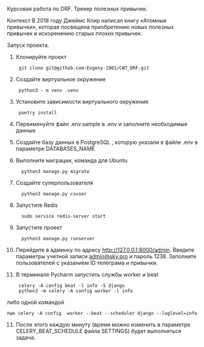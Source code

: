 Курсовая работа по DRF. Трекер полезных привычек.

Контекст
В 2018 году Джеймс Клир написал книгу «Атомные привычки», которая посвящена приобретению новых полезных привычек и искоренению старых плохих привычек. 



Запуск проекта.

1. Клонируйте проект 
        
        git clone git@github.com:Evgeny-1981/CW7_DRF.git
                        
2. Создайте виртуальное окружение

        python3 - m venv .venv
3. Установите зависимости виртуального окружения 

        poetry install
4. Переименуйте файл .env.sample в .env и заполните необходимые данные
5. Создайте базу данных в PostgreSQL , которую указали в файле .env в параметре DATABASES_NAME
5. Выполните миграции, команда для Ubuntu

         python3 manage.py migrate

6. Создайте суперпользователя

         python3 manage.py csuser

7. Запустите Redis

         sudo service redis-server start
8. Запустите проект 

         python3 manage.py runserver
9. Перейдите в админку по адресу http://127.0.0.1:8000/admin. Введите параметры учетной записи admin@sky.pro и пароль 1238. 
Заполните пользователей с указанием ID телеграма и привычки.
10. В терминале Pycharm запустить службы worker и beat 

         celery -A config beat -l info -S django 
         python3 -m celery -A config worker -l info 
либо одной командой 

    пше celery -A config  worker --beat --scheduler django --loglevel=info
11. После этого каждую минуту (время можно изменить в параметре CELERY_BEAT_SCHEDULE файла SETTINGS) будет выполняться задача.




